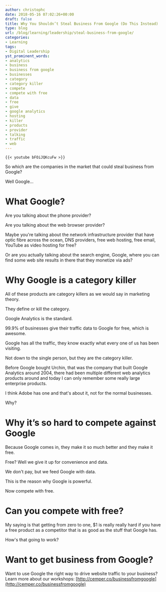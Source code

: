```yaml
---
author: christophc
date: 2018-05-16 07:02:26+00:00
draft: false
title: Why You Shouldn’t Steal Business From Google (Do This Instead)
type: blog
url: /blog/learning/leadership/steal-business-from-google/
categories:
- Learning
tags:
- Digital Leadership
yst_prominent_words:
- analytics
- business
- business from google
- businesses
- category
- category killer
- compete
- compete with free
- data
- free
- give
- google analytics
- hosting
- killer
- products
- provider
- talking
- traffic
- web
---
```


	{{< youtube bFOiJQKcuFw >}}
	

So which are the companies in the market that could steal business from Google?




Well Google…




# What Google?




Are you talking about the phone provider?




Are you talking about the web browser provider?




Maybe you're talking about the network infrastructure provider that have optic fibre across the ocean, DNS providers, free web hosting, free email, YouTube as video hosting for free?




Or are you actually talking about the search engine, Google, where you can find some web site results in there that they monetize via ads?




# Why Google is a category killer




All of these products are category killers as we would say in marketing theory.




They define or kill the category.




Google Analytics is the standard.




99.9% of businesses give their traffic data to Google for free, which is awesome.




Google has all the traffic, they know exactly what every one of us has been visiting.




Not down to the single person, but they are the category killer.




Before Google bought Urchin, that was the company that built Google Analytics around 2004, there had been multiple different web analytics products around and today I can only remember some really large enterprise products.




I think Adobe has one and that's about it, not for the normal businesses.




Why?




# Why it’s so hard to compete against Google 




Because Google comes in, they make it so much better and they make it free.




Free? Well we give it up for convenience and data.




We don't pay, but we feed Google with data.




This is the reason why Google is powerful.




Now compete with free.




# Can you compete with free?




My saying is that getting from zero to one, $1 is really really hard if you have a free product as a competitor that is as good as the stuff that Google has.




How's that going to work?




# Want to get business from Google?




Want to use Google the right way to drive website traffic to your business? Learn more about our workshops: [http://cemper.co/businessfromgoogle](http://cemper.co/businessfromgoogle)



